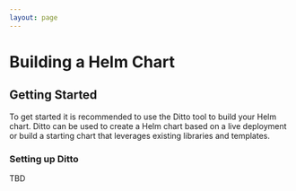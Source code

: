 ```yaml
---
layout: page
---
```


# Building a Helm Chart

## Getting Started

To get started it is recommended to use the Ditto tool to
build your Helm chart.  Ditto can be used to create a Helm
chart based on a live deployment or build a starting chart
that leverages existing libraries and templates.

### Setting up Ditto

TBD
